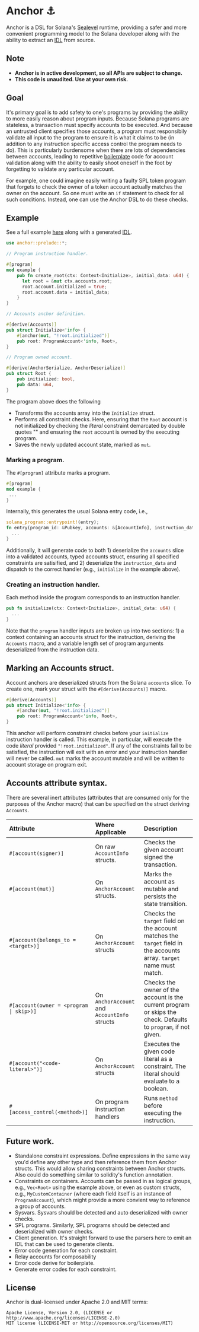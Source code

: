 # Anchor ⚓

Anchor is a DSL for Solana's [Sealevel](https://medium.com/solana-labs/sealevel-parallel-processing-thousands-of-smart-contracts-d814b378192) runtime, providing a safer and more convenient programming model to the Solana developer along with the ability to extract an [IDL](https://en.wikipedia.org/wiki/Interface_description_language) from source.

## Note

* **Anchor is in active development, so all APIs are subject to change.**
* **This code is unaudited. Use at your own risk.**

## Goal

It's primary goal is to add safety to one's programs by providing the ability to more easily reason about program inputs. Because Solana programs are stateless, a transaction must specify accounts to be executed. And because an untrusted client specifies those accounts, a program must responsibily validate all input to the program to ensure it is what it claims to be (in addition to any instruction specific access control the program needs to do). This is particularly burdensome when there are lots of dependencies between accounts, leading to repetitive [boilerplate](https://github.com/project-serum/serum-dex/blob/master/registry/src/access_control.rs) code for account validation along with the ability to easily shoot oneself in the foot by forgetting to validate any particular account.

For example, one could imagine easily writing a faulty SPL token program that forgets to check the owner of a token account actually matches the owner on the account. So one must write an `if` statement to check for all such conditions. Instead, one can use the Anchor DSL to do these checks.

## Example

See a full example [here](./examples/basic/src/lib.rs) along with a generated [IDL](./examples/basic/idl.json).

```rust
use anchor::prelude::*;

// Program instruction handler.

#[program]
mod example {
    pub fn create_root(ctx: Context<Initialize>, initial_data: u64) {
      let root = &mut ctx.accounts.root;
	  root.account.initialized = true;
	  root.account.data = initial_data;
    }
}

// Accounts anchor definition.

#[derive(Accounts)]
pub struct Initialize<'info> {
    #[anchor(mut, "!root.initialized")]
    pub root: ProgramAccount<'info, Root>,
}

// Program owned account.

#[derive(AnchorSerialize, AnchorDeserialize)]
pub struct Root {
    pub initialized: bool,
    pub data: u64,
}
```

The program above does the following

* Transforms the accounts array into the `Initialize` struct.
* Performs all constraint checks. Here, ensuring that the `Root` account is not initialized
  by checking the *literal* constraint demarcated by double quotes "" and ensuring the `root`
  account is owned by the executing program.
* Saves the newly updated account state, marked as `mut`.

### Marking a program.

The `#[program]` attribute marks a program.

```rust
#[program]
mod example {
 ...
}
```

Internally, this generates the usual Solana entry code, i.e.,

```rust
solana_program::entrypoint!(entry);
fn entry(program_id: &Pubkey, accounts: &[AccountInfo], instruction_data: &[u8]) -> ProgramResult {
  ...
}
```

Additionally, it will generate code to both 1) deserialize the `accounts` slice into a validated accounts, typed accounts struct, ensuring all specified constraints are satisified, and 2) deserialize the `instruction_data` and dispatch to the correct handler (e.g., `initialize` in the example above).

### Creating an instruction handler.

Each method inside the program corresponds to an instruction handler.

```rust
pub fn initialize(ctx: Context<Initialize>, initial_data: u64) {
  ...
}
```

Note that the `program` handler inputs are broken up into two sections: 1) a context containing an accounts struct for the instruction, deriving the `Accounts` macro, and a variable length set of program arguments deserialized from the instruction data.

## Marking an Accounts struct.

Account anchors are deserialized structs from the Solana `accounts` slice. To create one, mark your struct with the `#[derive(Accounts)]` macro.

```rust
#[derive(Accounts)]
pub struct Initialize<'info> {
    #[anchor(mut, "!root.initialized")]
    pub root: ProgramAccount<'info, Root>,
}
```

This anchor will perform constraint checks before your `initialize` instruction handler is called. This example, in particular, will execute the code *literal* provided `"!root.initialized"`. If any of the constraints fail to be satisfied, the instruction will exit with an error and your instruction handler will never be called. `mut` marks the account mutable and will be written to account storage on program exit.

## Accounts attribute syntax.

There are several inert attributes (attributes that are consumed only for the purposes of the Anchor macro) that can be specified on the struct deriving `Accounts`.

| Attribute | Where Applicable | Description |
|:--|:--|:--|
| `#[account(signer)]` | On raw `AccountInfo` structs. | Checks the given account signed the transaction. |
| `#[account(mut)]` | On `AnchorAccount` structs. | Marks the account as mutable and persists the state transition. |
| `#[account(belongs_to = <target>)]` | On `AnchorAccount` structs | Checks the `target` field on the account matches the `target` field in the accounts array. `target` name must match. |
| `#[account(owner = <program \| skip>)]` | On `AnchorAccount` and `AccountInfo` structs | Checks the owner of the account is the current program or skips the check. Defaults to `program`, if not given. |
| `#[account("<code-literal>")]` | On `AnchorAccount` structs | Executes the given code literal as a constraint. The literal should evaluate to a boolean. |
| `#[access_control(<method>)]` | On program instruction handlers | Runs `method` before executing the instruction. |

## Future work.

* Standalone constraint expressions. Define expressions in the same way you'd define any other type and then reference them from Anchor structs. This would allow sharing constraints between Anchor structs. Also could do something similar to solidity's function annotation.
* Constraints on containers. Accounts can be passed in as logical groups, e.g., `Vec<Root>` using the example above, or even as custom structs, e.g., `MyCustomContainer` (where each field itself is an instance of `ProgramAccount`), which might provide a more convient way to reference a group of accounts.
* Sysvars. Sysvars should be detected and auto deserialized with owner checks.
* SPL programs. Similarly, SPL programs should be detected and deserialized with owner checks.
* Client generation. It's straight forward to use the parsers here to emit an IDL that can be used to generate clients.
* Error code generation for each constraint.
* Relay accounts for composability
* Error code derive for boilerplate.
* Generate error codes for each constraint.

## License

Anchor is dual-licensed under Apache 2.0 and MIT terms:

```
Apache License, Version 2.0, (LICENSE or http://www.apache.org/licenses/LICENSE-2.0)
MIT license (LICENSE-MIT or http://opensource.org/licenses/MIT)
```
